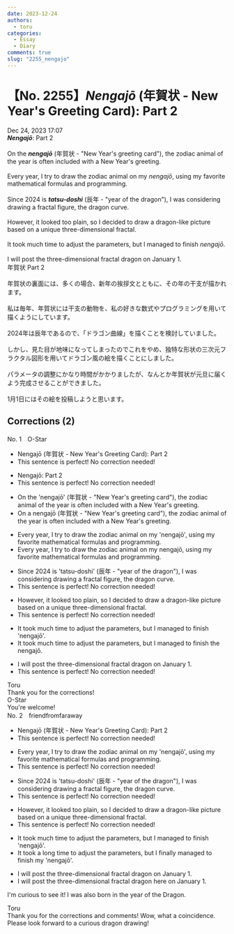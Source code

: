 ```yaml
---
date: 2023-12-24
authors:
  - toru
categories:
  - Essay
  - Diary
comments: true
slug: "2255_nengajo"
---
```


# 【No. 2255】<strong><em>Nengajō</em></strong> (年賀状 - New Year's Greeting Card): Part 2
<div class="date">Dec 24, 2023 17:07</div>
<div id="post"><div id="body_show_ori">
<strong><em>Nengajō</em></strong>: Part 2<br/><br/>On the <strong><em>nengajō</em></strong> (年賀状 - "New Year's greeting card"), the zodiac animal of the year is often included with a New Year's greeting.<br/><br/>Every year, I try to draw the zodiac animal on my <em>nengajō</em>, using my favorite mathematical formulas and programming.<br/><br/>Since 2024 is <strong><em>tatsu-doshi</em></strong> (辰年 - "year of the dragon"), I was considering drawing a fractal figure, the dragon curve.<br/><br/>However, it looked too plain, so I decided to draw a dragon-like picture based on a unique three-dimensional fractal.<br/><br/>It took much time to adjust the parameters, but I managed to finish <em>nengajō</em>.<br/><br/>I will post the three-dimensional fractal dragon on January 1.
</div></div>

<!-- more -->

<div id="post_ja"><div id="body_show_mo">
年賀状 Part 2<br/><br/>年賀状の裏面には、多くの場合、新年の挨拶文とともに、その年の干支が描かれます。<br/><br/>私は毎年、年賀状には干支の動物を、私の好きな数式やプログラミングを用いて描くようにしています。<br/><br/>2024年は辰年であるので、「ドラゴン曲線」を描くことを検討していました。<br/><br/>しかし、見た目が地味になってしまったのでこれをやめ、独特な形状の三次元フラクタル図形を用いてドラゴン風の絵を描くことにしました。<br/><br/>パラメータの調整にかなり時間がかかりましたが、なんとか年賀状が元旦に届くよう完成させることができました。<br/><br/>1月1日にはその絵を投稿しようと思います。
</div></div>

## Corrections (2)
<div id="block"><div class="first_name"> No. 1　<span class="just_name">O-Star</span></div><div id="block2">
<ul class="correction_field">
<li class="incorrect">Nengajō (年賀状 - New Year's Greeting Card): Part 2</li>
<li class="corrected perfect">This sentence is perfect! No correction needed!</li>
</ul>
<ul class="correction_field">
<li class="incorrect">Nengajō: Part 2</li>
<li class="corrected perfect">This sentence is perfect! No correction needed!</li>
</ul>
<ul class="correction_field">
<li class="incorrect">On the 'nengajō' (年賀状 - "New Year's greeting card"), the zodiac animal of the year is often included with a New Year's greeting.</li>
<li class="corrected correct">
On <span class="f_bold">a</span> <span class="f_bold">nengajō </span>(年賀状 - "New Year's greeting card"), the zodiac animal of the year is often included with a New Year's greeting.
</li>
</ul>
<ul class="correction_field">
<li class="incorrect">Every year, I try to draw the zodiac animal on my 'nengajō', using my favorite mathematical formulas and programming.</li>
<li class="corrected correct">
Every year, I try to draw the zodiac animal on my <span class="f_bold">nengajō,</span> using my favorite mathematical formulas and programming.
</li>
</ul>
<ul class="correction_field">
<li class="incorrect">Since 2024 is 'tatsu-doshi' (辰年 - "year of the dragon"), I was considering drawing a fractal figure, the dragon curve.</li>
<li class="corrected perfect">This sentence is perfect! No correction needed!</li>
</ul>
<ul class="correction_field">
<li class="incorrect">However, it looked too plain, so I decided to draw a dragon-like picture based on a unique three-dimensional fractal.</li>
<li class="corrected perfect">This sentence is perfect! No correction needed!</li>
</ul>
<ul class="correction_field">
<li class="incorrect">It took much time to adjust the parameters, but I managed to finish 'nengajō'.</li>
<li class="corrected correct">
It took much time to adjust the parameters, but I managed to finish <span class="f_bold">the</span> <span class="f_bold">nengajō.</span>
</li>
</ul>
<ul class="correction_field">
<li class="incorrect">I will post the three-dimensional fractal dragon on January 1.</li>
<li class="corrected perfect">This sentence is perfect! No correction needed!</li>
</ul>
</div><div class="name"><span class="just_name">Toru</span><br>
Thank you for the corrections!
</div>
<div class="name"><span class="just_name">O-Star</span><br>
You're welcome!
</div>
</div>
<div id="block"><div class="first_name"> No. 2　<span class="just_name">friendfromfaraway</span></div><div id="block2">
<ul class="correction_field">
<li class="incorrect">Nengajō (年賀状 - New Year's Greeting Card): Part 2</li>
<li class="corrected perfect">This sentence is perfect! No correction needed!</li>
</ul>
<ul class="correction_field">
<li class="incorrect">Every year, I try to draw the zodiac animal on my 'nengajō', using my favorite mathematical formulas and programming.</li>
<li class="corrected perfect">This sentence is perfect! No correction needed!</li>
</ul>
<ul class="correction_field">
<li class="incorrect">Since 2024 is 'tatsu-doshi' (辰年 - "year of the dragon"), I was considering drawing a fractal figure, the dragon curve.</li>
<li class="corrected perfect">This sentence is perfect! No correction needed!</li>
</ul>
<ul class="correction_field">
<li class="incorrect">However, it looked too plain, so I decided to draw a dragon-like picture based on a unique three-dimensional fractal.</li>
<li class="corrected perfect">This sentence is perfect! No correction needed!</li>
</ul>
<ul class="correction_field">
<li class="incorrect">It took much time to adjust the parameters, but I managed to finish 'nengajō'.</li>
<li class="corrected correct">
It took <span class="f_gray">a</span><span class="f_blue"> long time to</span> adjust the parameters, but I <span class="f_blue">finally </span>managed to finish my 'nengajō'.
</li>
</ul>
<ul class="correction_field">
<li class="incorrect">I will post the three-dimensional fractal dragon on January 1.</li>
<li class="corrected correct">
I will post the three-dimensional fractal dragon <span class="f_blue">here </span>on January 1.
</li>
</ul>
<p class="comment_small">
 I'm curious to see it! I was also born in the year of the Dragon.
</p>

</div><div class="name"><span class="just_name">Toru</span><br>
Thank you for the corrections and comments! Wow, what a coincidence. Please look forward to a curious dragon drawing!
</div>
</div>
